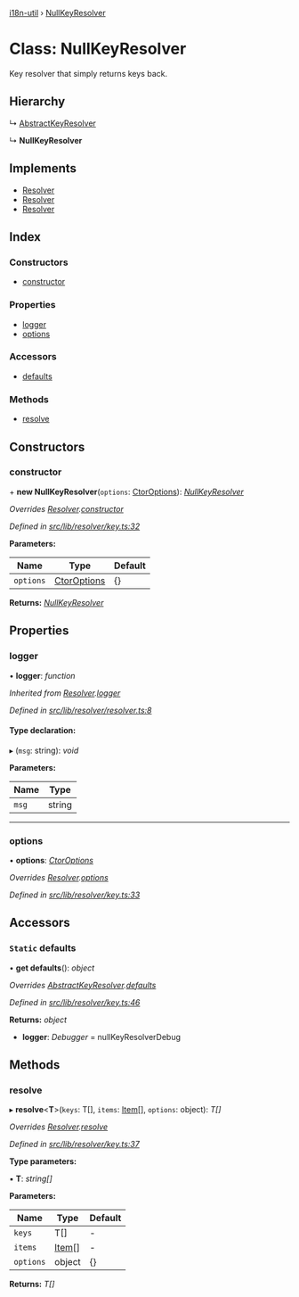 [i18n-util](../README.md) › [NullKeyResolver](nullkeyresolver.md)

# Class: NullKeyResolver

Key resolver that simply returns keys back.

## Hierarchy

  ↳ [AbstractKeyResolver](abstractkeyresolver.md)

  ↳ **NullKeyResolver**

## Implements

* [Resolver](../README.md#abstract-resolver)
* [Resolver](../README.md#abstract-resolver)
* [Resolver](../README.md#abstract-resolver)

## Index

### Constructors

* [constructor](nullkeyresolver.md#constructor)

### Properties

* [logger](nullkeyresolver.md#logger)
* [options](nullkeyresolver.md#options)

### Accessors

* [defaults](nullkeyresolver.md#static-defaults)

### Methods

* [resolve](nullkeyresolver.md#resolve)

## Constructors

###  constructor

\+ **new NullKeyResolver**(`options`: [CtorOptions](../README.md#ctoroptions)): *[NullKeyResolver](nullkeyresolver.md)*

*Overrides [Resolver](resolver.md).[constructor](resolver.md#constructor)*

*Defined in [src/lib/resolver/key.ts:32](https://github.com/JuroOravec/i18n-util/blob/c9cd5a0/src/lib/resolver/key.ts#L32)*

**Parameters:**

Name | Type | Default |
------ | ------ | ------ |
`options` | [CtorOptions](../README.md#ctoroptions) | {} |

**Returns:** *[NullKeyResolver](nullkeyresolver.md)*

## Properties

###  logger

• **logger**: *function*

*Inherited from [Resolver](resolver.md).[logger](resolver.md#logger)*

*Defined in [src/lib/resolver/resolver.ts:8](https://github.com/JuroOravec/i18n-util/blob/c9cd5a0/src/lib/resolver/resolver.ts#L8)*

#### Type declaration:

▸ (`msg`: string): *void*

**Parameters:**

Name | Type |
------ | ------ |
`msg` | string |

___

###  options

• **options**: *[CtorOptions](../README.md#ctoroptions)*

*Overrides [Resolver](resolver.md).[options](resolver.md#options)*

*Defined in [src/lib/resolver/key.ts:33](https://github.com/JuroOravec/i18n-util/blob/c9cd5a0/src/lib/resolver/key.ts#L33)*

## Accessors

### `Static` defaults

• **get defaults**(): *object*

*Overrides [AbstractKeyResolver](abstractkeyresolver.md).[defaults](abstractkeyresolver.md#static-defaults)*

*Defined in [src/lib/resolver/key.ts:46](https://github.com/JuroOravec/i18n-util/blob/c9cd5a0/src/lib/resolver/key.ts#L46)*

**Returns:** *object*

* **logger**: *Debugger* = nullKeyResolverDebug

## Methods

###  resolve

▸ **resolve**<**T**>(`keys`: T[], `items`: [Item](../README.md#item)[], `options`: object): *T[]*

*Overrides [Resolver](resolver.md).[resolve](resolver.md#resolve)*

*Defined in [src/lib/resolver/key.ts:37](https://github.com/JuroOravec/i18n-util/blob/c9cd5a0/src/lib/resolver/key.ts#L37)*

**Type parameters:**

▪ **T**: *string[]*

**Parameters:**

Name | Type | Default |
------ | ------ | ------ |
`keys` | T[] | - |
`items` | [Item](../README.md#item)[] | - |
`options` | object | {} |

**Returns:** *T[]*
